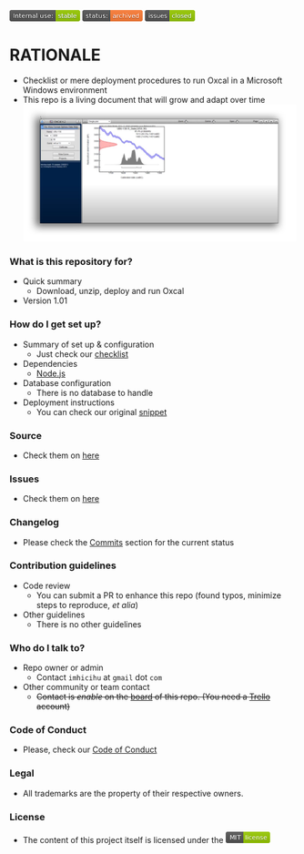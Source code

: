 ![internaluse-green](images/3847436881-internal_use_stable.png)
![status-archived](images/3278295154-status_archived.png)
![issues-closed](images/1555006384-issues_closed.png)

# RATIONALE #

* Checklist or mere deployment procedures to run Oxcal in a Microsoft Windows environment
* This repo is a living document that will grow and adapt over time
![graphics.jpg](images/3380911117-oxcal.jpg)

### What is this repository for? ###

* Quick summary
    - Download, unzip, deploy and run Oxcal
* Version 1.01

### How do I get set up? ###

* Summary of set up & configuration
    - Just check our [checklist](snippet.md)
* Dependencies
    - [Node.js](https://nodejs.org/) 
* Database configuration
    - There is no database to handle
* Deployment instructions
    - You can check our original [snippet](https://bitbucket.org/imhicihu/workspace/snippets/gA8XGp/oxcal-running-in-local-mode)

### Source ###

* Check them on [here](https://bitbucket.org/imhicihu/oxcal/src)

### Issues ###

* Check them on [here](https://bitbucket.org/imhicihu/oxcal/issues)

### Changelog ###

* Please check the [Commits](https://bitbucket.org/imhicihu/oxcal/commits/) section for the current status

### Contribution guidelines ###

* Code review
    - You can submit a PR to enhance this repo (found typos, minimize steps to reproduce, _et alia_)
* Other guidelines
    - There is no other guidelines
     
### Who do I talk to? ###

* Repo owner or admin
    - Contact `imhicihu` at `gmail` dot `com`
* Other community or team contact
    - ~~Contact is _enable_ on the [board](https://bitbucket.org/imhicihu/oscal/addon/trello/trello-board) of this repo. (You need a [Trello](https://trello.com/) account)~~

### Code of Conduct

* Please, check our [Code of Conduct](code_of_conduct.md)

### Legal ###

* All trademarks are the property of their respective owners.

### License ###

* The content of this project itself is licensed under the ![MIT Licence](images/2049852260-MIT-license-green.png)